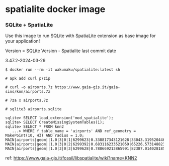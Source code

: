 # spatialite docker image
### SQLite + SpatiaLite

Use this image to run SQLite with SpatiaLite extension as base image for your application!

Version = SQLite Version - Spatialite last commit date

3.47.2-2024-03-29

```shell
$ docker run --rm -it wakumaku/spatialite:latest sh

# apk add curl p7zip

# curl -o airports.7z https://www.gaia-gis.it/gaia-sins/knn/airports.7z

# 7za x airports.7z

# sqlite3 airports.sqlite

sqlite> SELECT load_extension('mod_spatialite');
sqlite> SELECT CreateMissingSystemTables(1);
sqlite> SELECT * FROM knn2
   ...> WHERE f_table_name = 'airports' AND ref_geometry = MakePoint(10, 43) AND radius = 1.0;
MAIN|airports|geom||1.0|3|0|1|6299623|0.338817343121628|33043.3195204468
MAIN|airports|geom||1.0|3|0|2|6299392|0.683116233521059|65226.5731488238
MAIN|airports|geom||1.0|3|0|3|6299628|0.788669213865991|82387.0140281855

```

ref: https://www.gaia-gis.it/fossil/libspatialite/wiki?name=KNN2
